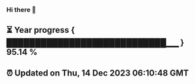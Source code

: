 ### Hi there 👋
⏳ Year progress { ████████████████████████████▁▁ } 95.14 %
---
⏰ Updated on Thu, 14 Dec 2023 06:10:48 GMT
---
